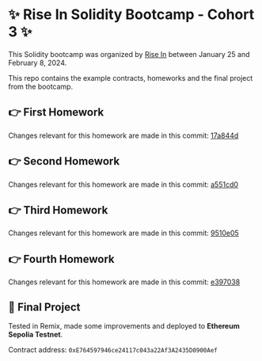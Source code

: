# ✨ Rise In Solidity Bootcamp - Cohort 3 ✨

This Solidity bootcamp was organized by [Rise In](https://www.risein.com/) between January 25 and February 8, 2024.

This repo contains the example contracts, homeworks and the final project from the bootcamp.

## 👉 First Homework

Changes relevant for this homework are made in this commit: [17a844d](https://github.com/osmannyildiz/RiseInSolidityBootcampCohort3/commit/17a844d3705c720fa263c614e872f821a93fb7c6)

## 👉 Second Homework

Changes relevant for this homework are made in this commit: [a551cd0](https://github.com/osmannyildiz/RiseInSolidityBootcampCohort3/commit/a551cd076adea939f0d21dccc05c5b40978c7374)

## 👉 Third Homework

Changes relevant for this homework are made in this commit: [9510e05](https://github.com/osmannyildiz/RiseInSolidityBootcampCohort3/commit/9510e05d943573c807448e2e1e47928c839d1e7e)

## 👉 Fourth Homework

Changes relevant for this homework are made in this commit: [e397038](https://github.com/osmannyildiz/RiseInSolidityBootcampCohort3/commit/e397038dd18e48d15826f8e1af8c59e56d270431)

## 🏁 Final Project

Tested in Remix, made some improvements and deployed to **Ethereum Sepolia Testnet**.

Contract address: `0xE764597946ce24117c043a22Af3A2435D0900Aef`
